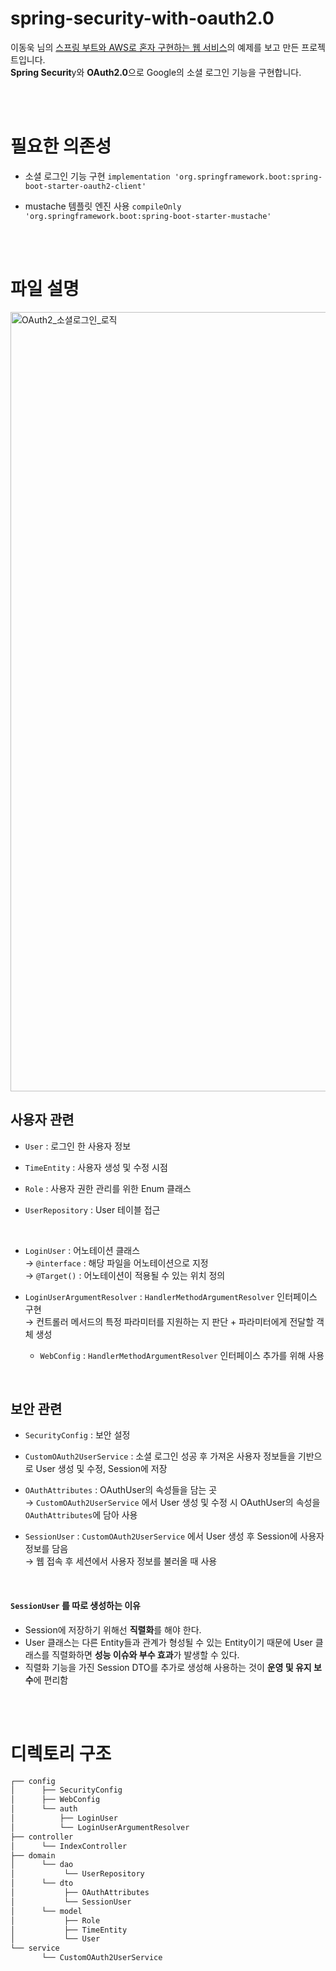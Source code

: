 # spring-security-with-oauth2.0
이동욱 님의 [스프링 부트와 AWS로 혼자 구현하는 웹 서비스](https://jojoldu.tistory.com/463)의 예제를 보고 만든 프로젝트입니다.
<br>
**Spring Securit**y와 **OAuth2.0**으로 Google의 소셜 로그인 기능을 구현합니다.

<br><br>

# 필요한 의존성
- 소셜 로그인 기능 구현
`implementation 'org.springframework.boot:spring-boot-starter-oauth2-client'`

- mustache 템플릿 엔진 사용
`compileOnly 'org.springframework.boot:spring-boot-starter-mustache'`

<br><br>

# 파일 설명
<img width="1247" alt="OAuth2_소셜로그인_로직" src="https://user-images.githubusercontent.com/46162801/194227700-0685fe4d-78bb-43ab-b6f2-b8e007bd76f5.png">

## 사용자 관련
- `User` : 로그인 한 사용자 정보

- `TimeEntity` : 사용자 생성 및 수정 시점

- `Role` : 사용자 권한 관리를 위한 Enum 클래스

- `UserRepository` : User 테이블 접근 

<br>

- `LoginUser` : 어노테이션 클래스<br>
→ `@interface` : 해당 파일을 어노테이션으로 지정<br>
→ `@Target()` : 어노테이션이 적용될 수 있는 위치 정의

- `LoginUserArgumentResolver` : `HandlerMethodArgumentResolver` 인터페이스 구현<br>
  → 컨트롤러 메서드의 특정 파라미터를 지원하는 지 판단 + 파라미터에게 전달할 객체 생성
  
  - `WebConfig` : `HandlerMethodArgumentResolver` 인터페이스 추가를 위해 사용

<br>

## 보안 관련
- `SecurityConfig` : 보안 설정

- `CustomOAuth2UserService` : 소셜 로그인 성공 후 가져온 사용자 정보들을 기반으로 User 생성 및 수정, Session에 저장

- `OAuthAttributes` : OAuthUser의 속성들을 담는 곳<br>
→ `CustomOAuth2UserService` 에서 User 생성 및 수정 시 OAuthUser의 속성을 `OAuthAttributes`에 담아 사용

- `SessionUser` : `CustomOAuth2UserService` 에서 User 생성 후 Session에 사용자 정보를 담음<br>
→ 웹 접속 후 세션에서 사용자 정보를 불러올 때 사용

<br>

#### `SessionUser` 를 따로 생성하는 이유
- Session에 저장하기 위해선 **직렬화**를 해야 한다.
- User 클래스는 다른 Entity들과 관계가 형성될 수 있는 Entity이기 때문에 User 클래스를 직렬화하면 **성능 이슈와 부수 효과**가 발생할 수 있다.
- 직렬화 기능을 가진 Session DTO를 추가로 생성해 사용하는 것이 **운영 및 유지 보수**에 편리함


<br><br>

# 디렉토리 구조
```bash
┌── config
│      ├── SecurityConfig
│      ├── WebConfig
│      └── auth
│          ├── LoginUser
│          └── LoginUserArgumentResolver
├── controller
│      └── IndexController
├── domain
│      └── dao
│           └── UserRepository
│      └── dto
│           ├── OAuthAttributes
│           └── SessionUser
│      └── model
│           ├── Role
│           ├── TimeEntity
│           └── User
└── service
       └── CustomOAuth2UserService
``` 
